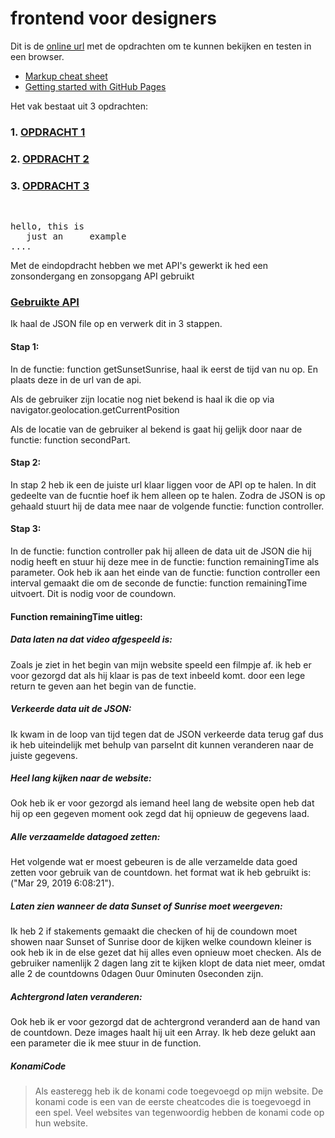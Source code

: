 # frontend voor designers

Dit is de [online url](https://x-track.github.io/frontendvoordesigners/) met de opdrachten om te kunnen bekijken en testen in een browser.
- [Markup cheat sheet](https://github.com/adam-p/markdown-here/wiki/Markdown-Cheatsheet)
- [Getting started with GitHub Pages](https://guides.github.com/features/pages/)

Het vak bestaat uit 3 opdrachten:

### 1. [OPDRACHT 1](https://x-track.github.io/frontendvoordesigners/opdracht1)

### 2. [OPDRACHT 2](https://x-track.github.io/frontendvoordesigners/opdracht2)

### 3. [OPDRACHT 3](https://x-track.github.io/frontendvoordesigners/eindopdracht)

&nbsp;
&nbsp;
&nbsp;

<pre>
hello, this is
   just an     example
....
</pre>

Met de eindopdracht hebben we met API's gewerkt ik hed een zonsondergang en zonsopgang API gebruikt

### [Gebruikte API](https://sunrise-sunset.org/api)

Ik haal de JSON file op en verwerk dit in 3 stappen.

#### Stap 1:
In de functie: function getSunsetSunrise,
haal ik eerst de tijd van nu op. En plaats deze in de url van de api.

Als de gebruiker zijn locatie nog niet bekend is haal ik die op via
navigator.geolocation.getCurrentPosition

Als de locatie van de gebruiker al bekend is gaat hij gelijk door naar de functie: function secondPart.

#### Stap 2:
In stap 2 heb ik een de juiste url klaar liggen voor de API op te halen. In dit gedeelte van de fucntie hoef ik hem alleen op te halen. Zodra de JSON is op gehaald stuurt hij de data mee naar de volgende functie: function controller.

#### Stap 3:
In de functie: function controller pak hij alleen de data uit de JSON die hij nodig heeft en stuur hij deze mee in de functie: function remainingTime als parameter. Ook heb ik aan het einde van de functie: function controller een interval gemaakt die om de seconde de functie: function remainingTime uitvoert. Dit is nodig voor de coundown.



#### Function remainingTime uitleg:

##### Data laten na dat video afgespeeld is:
Zoals je ziet in het begin van mijn website speeld een filmpje af. ik heb er voor gezorgd dat als hij klaar is pas de text inbeeld komt. door een lege return te geven aan het begin van de functie.

##### Verkeerde data uit de JSON:
Ik kwam in de loop van tijd tegen dat de JSON verkeerde data terug gaf dus ik heb uiteindelijk met behulp van parseInt dit kunnen veranderen naar de juiste gegevens.

##### Heel lang kijken naar de website:
Ook heb ik er voor gezorgd als iemand heel lang de website open heb dat hij op een gegeven moment ook zegd dat hij opnieuw de gegevens laad.

##### Alle verzaamelde datagoed zetten:
Het volgende wat er moest gebeuren is de alle verzamelde data goed zetten voor gebruik van de countdown. het format wat ik heb gebruikt is: ("Mar 29, 2019 6:08:21").

##### Laten zien wanneer de data Sunset of Sunrise moet weergeven:
Ik heb 2 if stakements gemaakt die checken of hij de coundown moet showen naar Sunset of Sunrise door de kijken welke coundown kleiner is ook heb ik in de else gezet dat hij alles even opnieuw moet checken. Als de gebruiker namenlijk 2 dagen lang zit te kijken klopt de data niet meer, omdat alle 2 de countdowns 0dagen 0uur 0minuten 0seconden zijn.

##### Achtergrond laten veranderen:
Ook heb ik er voor gezorgd dat de achtergrond veranderd aan de hand van de countdown. Deze images haalt hij uit een Array. Ik heb deze gelukt aan een parameter die ik mee stuur in de function.

##### KonamiCode
>Als easteregg heb ik de konami code toegevoegd op mijn website. De konami code is een van de eerste cheatcodes die is toegevoegd in een spel. Veel websites van tegenwoordig hebben de konami code op hun website.
